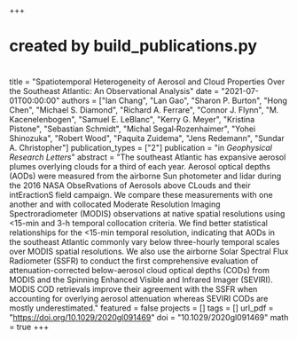 +++
#
# created by build_publications.py
#
title = "Spatiotemporal Heterogeneity of Aerosol and Cloud Properties Over the Southeast Atlantic: An Observational Analysis"
date = "2021-07-01T00:00:00"
authors = ["Ian Chang", "Lan Gao", "Sharon P. Burton", "Hong Chen", "Michael S. Diamond", "Richard A. Ferrare", "Connor J. Flynn", "M. Kacenelenbogen", "Samuel E. LeBlanc", "Kerry G. Meyer", "Kristina Pistone", "Sebastian Schmidt", "Michal Segal‐Rozenhaimer", "Yohei Shinozuka", "Robert Wood", "Paquita Zuidema", "Jens Redemann", "Sundar A. Christopher"]
publication_types = ["2"]
publication = "in *Geophysical Research Letters*"
abstract = "The southeast Atlantic has expansive aerosol plumes overlying clouds for a third of each year. Aerosol optical depths (AODs) were measured from the airborne Sun photometer and lidar during the 2016 NASA ObseRvations of Aerosols above CLouds and their intEractionS field campaign. We compare these measurements with one another and with collocated Moderate Resolution Imaging Spectroradiometer (MODIS) observations at native spatial resolutions using <15-min and 3-h temporal collocation criteria. We find better statistical relationships for the <15-min temporal resolution, indicating that AODs in the southeast Atlantic commonly vary below three-hourly temporal scales over MODIS spatial resolutions. We also use the airborne Solar Spectral Flux Radiometer (SSFR) to conduct the first comprehensive evaluation of attenuation-corrected below-aerosol cloud optical depths (CODs) from MODIS and the Spinning Enhanced Visible and Infrared Imager (SEVIRI). MODIS COD retrievals improve their agreement with the SSFR when accounting for overlying aerosol attenuation whereas SEVIRI CODs are mostly underestimated."
featured = false
projects = []
tags = []
url_pdf = "https://doi.org/10.1029/2020gl091469"
doi = "10.1029/2020gl091469"
math = true
+++
